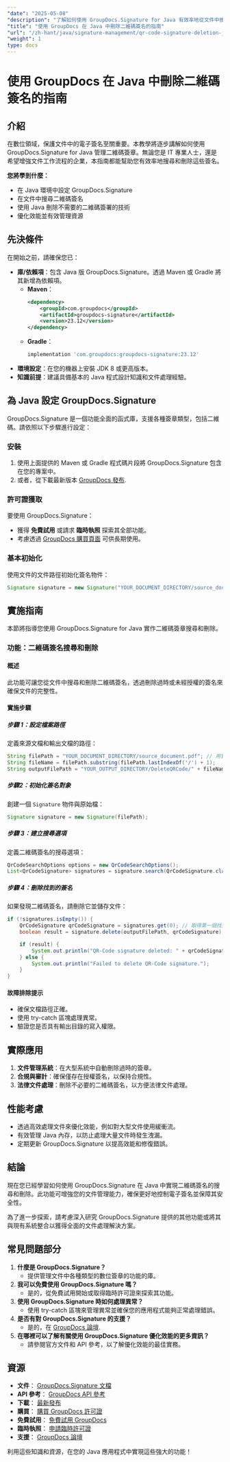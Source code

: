 ```yaml
---
"date": "2025-05-08"
"description": "了解如何使用 GroupDocs.Signature for Java 有效率地從文件中搜尋和刪除二維碼簽章。透過我們全面的指南，掌握文件安全。"
"title": "使用 GroupDocs 在 Java 中刪除二維碼簽名的指南"
"url": "/zh-hant/java/signature-management/qr-code-signature-deletion-java-groupdocs/"
"weight": 1
type: docs
---
```

# 使用 GroupDocs 在 Java 中刪除二維碼簽名的指南

## 介紹
在數位領域，保護文件中的電子簽名至關重要。本教學將逐步講解如何使用 GroupDocs.Signature for Java 管理二維碼簽章。無論您是 IT 專業人士，還是希望增強文件工作流程的企業，本指南都能幫助您有效率地搜尋和刪除這些簽名。

**您將學到什麼：**
- 在 Java 環境中設定 GroupDocs.Signature
- 在文件中搜尋二維碼簽名
- 使用 Java 刪除不需要的二維碼簽署的技術
- 優化效能並有效管理資源

## 先決條件
在開始之前，請確保您已：
- **庫/依賴項**：包含 Java 版 GroupDocs.Signature。透過 Maven 或 Gradle 將其新增為依賴項。
  - **Maven**：
    ```xml
    <dependency>
        <groupId>com.groupdocs</groupId>
        <artifactId>groupdocs-signature</artifactId>
        <version>23.12</version>
    </dependency>
    ```
  - **Gradle**：
    ```gradle
    implementation 'com.groupdocs:groupdocs-signature:23.12'
    ```
- **環境設定**：在您的機器上安裝 JDK 8 或更高版本。
- **知識前提**：建議具備基本的 Java 程式設計知識和文件處理經驗。

## 為 Java 設定 GroupDocs.Signature
GroupDocs.Signature 是一個功能全面的函式庫，支援各種簽章類型，包括二維碼。請依照以下步驟進行設定：

### 安裝
1. 使用上面提供的 Maven 或 Gradle 程式碼片段將 GroupDocs.Signature 包含在您的專案中。
2. 或者，從下載最新版本 [GroupDocs 發布](https://releases。groupdocs.com/signature/java/).

### 許可證獲取
要使用 GroupDocs.Signature：
- 獲得 **免費試用** 或請求 **臨時執照** 探索其全部功能。
- 考慮透過 [GroupDocs 購買頁面](https://purchase.groupdocs.com/buy) 可供長期使用。

### 基本初始化
使用文件的文件路徑初始化簽名物件：
```java
Signature signature = new Signature("YOUR_DOCUMENT_DIRECTORY/source_document.pdf");
```

## 實施指南
本節將指導您使用 GroupDocs.Signature for Java 實作二維碼簽章搜尋和刪除。

### 功能：二維碼簽名搜尋和刪除
#### 概述
此功能可讓您從文件中搜尋和刪除二維碼簽名，透過刪除過時或未經授權的簽名來確保文件的完整性。

#### 實施步驟
##### 步驟 1：設定檔案路徑
定義來源文檔和輸出文檔的路徑：
```java
String filePath = "YOUR_DOCUMENT_DIRECTORY/source_document.pdf"; // 用實際路徑替換
String fileName = filePath.substring(filePath.lastIndexOf('/') + 1);
String outputFilePath = "YOUR_OUTPUT_DIRECTORY/DeleteQRCode/" + fileName;
```
##### 步驟2：初始化簽名對象
創建一個 `Signature` 物件與原始檔：
```java
Signature signature = new Signature(filePath);
```
##### 步驟 3：建立搜尋選項
定義二維碼簽名的搜尋選項：
```java
QrCodeSearchOptions options = new QrCodeSearchOptions();
List<QrCodeSignature> signatures = signature.search(QrCodeSignature.class, options);
```
##### 步驟 4：刪除找到的簽名
如果發現二維碼簽名，請刪除它並儲存文件：
```java
if (!signatures.isEmpty()) {
    QrCodeSignature qrCodeSignature = signatures.get(0); // 取得第一個找到的簽名
    boolean result = signature.delete(outputFilePath, qrCodeSignature);

    if (result) {
        System.out.println("QR-Code signature deleted: " + qrCodeSignature.getText() + ", Encode Type: " + qrCodeSignature.getEncodeType().getTypeName());
    } else {
        System.out.println("Failed to delete QR-Code signature.");
    }
}
```
#### 故障排除提示
- 確保文檔路徑正確。
- 使用 try-catch 區塊處理異常。
- 驗證您是否具有輸出目錄的寫入權限。

## 實際應用
1. **文件管理系統**：在大型系統中自動刪除過時的簽章。
2. **合規與審計**：確保僅存在授權簽名，以保持合規性。
3. **法律文件處理**：刪除不必要的二維碼簽名，以方便法律文件處理。

## 性能考慮
- 透過高效處理文件來優化效能，例如對大型文件使用緩衝流。
- 有效管理 Java 內存，以防止處理大量文件時發生洩漏。
- 定期更新 GroupDocs.Signature 以提高效能和修復錯誤。

## 結論
現在您已經學習如何使用 GroupDocs.Signature 在 Java 中實現二維碼簽名的搜尋和刪除。此功能可增強您的文件管理能力，確保更好地控制電子簽名並保障其安全性。

為了進一步探索，請考慮深入研究 GroupDocs.Signature 提供的其他功能或將其與現有系統整合以獲得全面的文件處理解決方案。

## 常見問題部分
1. **什麼是 GroupDocs.Signature？**
   - 提供管理文件中各種類型的數位簽章的功能的庫。
2. **我可以免費使用 GroupDocs.Signature 嗎？**
   - 是的，從免費試用開始或取得臨時許可證來探索其功能。
3. **使用 GroupDocs.Signature 時如何處理異常？**
   - 使用 try-catch 區塊來管理異常並確保您的應用程式能夠正常處理錯誤。
4. **是否有對 GroupDocs.Signature 的支援？**
   - 是的，在 [GroupDocs 論壇](https://forum。groupdocs.com/c/signature/).
5. **在哪裡可以了解有關使用 GroupDocs.Signature 優化效能的更多資訊？**
   - 請參閱官方文件和 API 參考，以了解優化效能的最佳實務。

## 資源
- **文件**： [GroupDocs.Signature 文檔](https://docs.groupdocs.com/signature/java/)
- **API 參考**： [GroupDocs API 參考](https://reference.groupdocs.com/signature/java/)
- **下載**： [最新發布](https://releases.groupdocs.com/signature/java/)
- **購買**： [購買 GroupDocs 許可證](https://purchase.groupdocs.com/buy)
- **免費試用**： [免費試用 GroupDocs](https://releases.groupdocs.com/signature/java/)
- **臨時執照**： [申請臨時許可證](https://purchase.groupdocs.com/temporary-license/)
- **支援**： [GroupDocs 論壇](https://forum.groupdocs.com/c/signature/)

利用這些知識和資源，在您的 Java 應用程式中實現這些強大的功能！